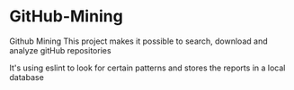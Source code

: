 # GitHub-Mining
Github Mining
This project makes it possible to search, download and analyze gitHub repositories

It's using eslint to look for certain patterns and stores the reports in a local database
